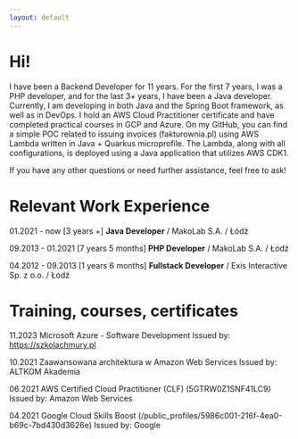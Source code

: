 ```yaml
---
layout: default
---
```


# Hi!

I have been a Backend Developer for 11 years. For the first 7 years, I was a PHP developer, and for the last 3+ years, I have been a Java developer. Currently, I am developing in both Java and the Spring Boot framework, as well as in DevOps. I hold an AWS Cloud Practitioner certificate and have completed practical courses in GCP and Azure. On my GitHub, you can find a simple POC related to issuing invoices (fakturownia.pl) using AWS Lambda written in Java + Quarkus microprofile. The Lambda, along with all configurations, is deployed using a Java application that utilizes AWS CDK1. 

If you have any other questions or need further assistance, feel free to ask!

# Relevant Work Experience
01.2021 - now [3 years +]
**Java Developer** / MakoLab S.A. / Łódź

09.2013 - 01.2021 [7 years 5 months]
**PHP Developer** / MakoLab S.A. / Łódź

04.2012 - 09.2013 [1 years 6 months]
**Fullstack Developer** / Exis Interactive Sp. z o.o. / Łódź

# Training, courses, certificates
11.2023
Microsoft Azure - Software Development
Issued by: https://szkolachmury.pl

10.2021
Zaawansowana architektura w Amazon Web Services
Issued by: ALTKOM Akademia

06.2021
AWS Certified Cloud Practitioner (CLF) (5GTRW0Z1SNF41LC9)
Issued by: Amazon Web Services


04.2021
Google Cloud Skills Boost (/public_profiles/5986c001-216f-4ea0-b69c-7bd430d3626e)
Issued by: Google
